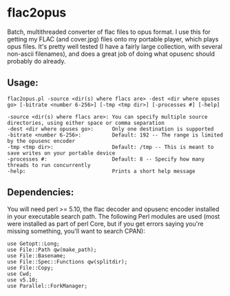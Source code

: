 flac2opus
=========

Batch, multithreaded converter of flac files to opus format.  I use this for getting my FLAC (and cover.jpg) files onto my portable player, which plays opus files.  It's pretty well tested (I have a fairly large collection, with several non-ascii filenames), and does a great job of doing what opusenc should probably do already.

Usage:
------

    flac2opus.pl -source <dir(s) where flacs are> -dest <dir where opuses go> [-bitrate <number 6-256>] [-tmp <tmp dir>] [-processes #] [-help]

    -source <dir(s) where flacs are>: You can specify multiple source directories, using either space or comma separation
    -dest <dir where opuses go>:      Only one destination is supported
    -bitrate <number 6-256>:          Default: 192 -- The range is limited by the opusenc encoder
    -tmp <tmp dir>:                   Default: /tmp -- This is meant to save writes on your portable device
    -processes #:                     Default: 8 -- Specify how many threads to run concurrently
    -help:                            Prints a short help message

Dependencies:
-------------

You will need perl >= 5.10, the flac decoder and opusenc encoder installed in your executable search path.  The following Perl modules are used (most were installed as part of perl Core, but if you get errors saying you're missing something, you'll want to search CPAN):

    use Getopt::Long;
    use File::Path qw(make_path);
    use File::Basename;
    use File::Spec::Functions qw(splitdir);
    use File::Copy;
    use Cwd;
    use v5.10;
    use Parallel::ForkManager;
